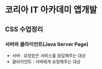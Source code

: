 # **코리아 IT 아카데미 앱개발**
## CSS 수업정리

### 서버와 클라이언트(Java Server Page)
- 서버 : 요청받은 서비스를 응답해주는 대상
- 클라이언트 : 서버에게 요청해주는 대상
